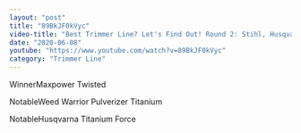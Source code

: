 ```yaml
---
layout: "post"
title: "89BkJF0kVyc"
video-title: "Best Trimmer Line? Let's Find Out! Round 2: Stihl, Husqvarna, Echo, Oregon, Shakespeare, Weed Eater"
date: "2020-06-08"
youtube: "https://www.youtube.com/watch?v=89BkJF0kVyc"
category: "Trimmer Line"
---
```

<div class="space-y-1"><p><span class="inline-flex items-center justify-center px-2 py-1 mr-2 text-sm font-semibold leading-none text-red-50 bg-red-600 rounded-full">Winner</span>Maxpower Twisted<br></p><p><span class="inline-flex items-center justify-center px-2 py-1 mr-2 text-sm font-semibold leading-none bg-white hover:bg-gray-100 text-gray-400 border border-gray-200 rounded-full">Notable</span>Weed Warrior Pulverizer Titanium<br></p><p><span class="inline-flex items-center justify-center px-2 py-1 mr-2 text-sm font-semibold leading-none bg-white hover:bg-gray-100 text-gray-400 border border-gray-200 rounded-full">Notable</span>Husqvarna Titanium Force<br></p></div>
